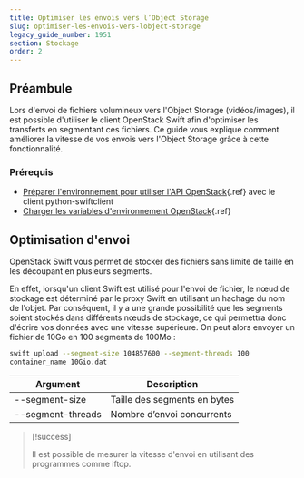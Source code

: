 ```yaml
---
title: Optimiser les envois vers l’Object Storage
slug: optimiser-les-envois-vers-lobject-storage
legacy_guide_number: 1951
section: Stockage
order: 2
---
```



## Préambule
Lors d'envoi de fichiers volumineux vers l'Object Storage (vidéos/images), il est possible d'utiliser le client OpenStack Swift afin d'optimiser les transferts en segmentant ces fichiers.
Ce guide vous explique comment améliorer la vitesse de vos envois vers l'Object Storage grâce à cette fonctionnalité.

### Prérequis
- [Préparer l'environnement pour utiliser l'API OpenStack]({legacy}1851){.ref} avec le client python-swiftclient
- [Charger les variables d'environnement OpenStack]({legacy}1852){.ref}


## Optimisation d'envoi
OpenStack Swift vous permet de stocker des fichiers sans limite de taille en les découpant en plusieurs segments.

En effet, lorsqu'un client Swift est utilisé pour l'envoi de fichier, le nœud de stockage est déterminé par le proxy Swift en utilisant un hachage du nom de l'objet.
Par conséquent, il y a une grande possibilité que les segments soient stockés dans différents nœuds de stockage, ce qui permettra donc d'écrire vos données avec une vitesse supérieure.
On peut alors envoyer un fichier de 10Go en 100 segments de 100Mo :


```bash
swift upload --segment-size 104857600 --segment-threads 100
container_name 10Gio.dat
```


|Argument|Description|
|---|---|
|--segment-size|Taille des segments en bytes|
|--segment-threads|Nombre d’envoi concurrents|


> [!success]
>
> Il est possible de mesurer la vitesse d'envoi en utilisant des programmes comme iftop.
> 

